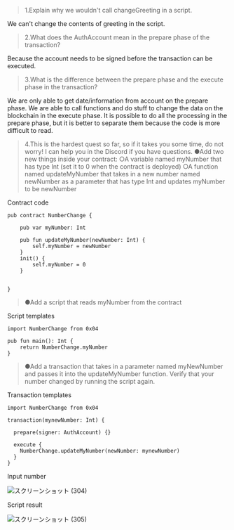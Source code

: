 >1.Explain why we wouldn't call changeGreeting in a script.

We can't change the contents of greeting in the script.


>2.What does the AuthAccount mean in the prepare phase of the transaction?

Because the account needs to be signed before the transaction can be executed.


>3.What is the difference between the prepare phase and the execute phase in the transaction?

We are only able to get date/information from account on the prepare phase.
We are able to call functions and do stuff to change the data on the blockchain in the execute phase.
It is possible to do all the processing in the prepare phase, but it is better to separate them because the code is more difficult to read.


>4.This is the hardest quest so far, so if it takes you some time, do not worry! I can help you in the Discord if you have questions.
>●Add two new things inside your contract:
>○A variable named myNumber that has type Int (set it to 0 when the contract is deployed)
>○A function named updateMyNumber that takes in a new number named newNumber as a parameter that has type Int and updates myNumber to be newNumber

Contract code
```
pub contract NumberChange {

    pub var myNumber: Int
    
    pub fun updateMyNumber(newNumber: Int) {
        self.myNumber = newNumber
    }
    init() {
        self.myNumber = 0
    }


}
```

>●Add a script that reads myNumber from the contract

Script templates
```
import NumberChange from 0x04

pub fun main(): Int {
    return NumberChange.myNumber
}
```

>●Add a transaction that takes in a parameter named myNewNumber and passes it into the updateMyNumber function.
>Verify that your number changed by running the script again.

Transaction templates
```
import NumberChange from 0x04

transaction(mynewNumber: Int) {

  prepare(signer: AuthAccount) {}

  execute {
    NumberChange.updateMyNumber(newNumber: mynewNumber)
  }
}
```

Input number

![スクリーンショット (304)](https://user-images.githubusercontent.com/104513005/167432042-02b8dd45-4f27-48f6-9e75-4057d06b605c.png)


Script result

![スクリーンショット (305)](https://user-images.githubusercontent.com/104513005/167432314-52028107-689e-498f-87a5-007bf185f684.png)
